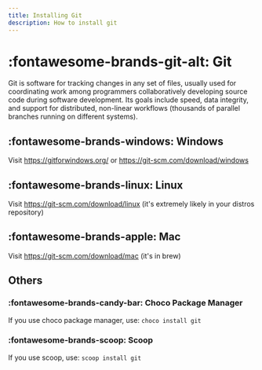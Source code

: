 ```yaml
---
title: Installing Git
description: How to install git
---
```


# :fontawesome-brands-git-alt: Git

Git is software for tracking changes in any set of files, usually used for coordinating work among programmers collaboratively developing source code during software development. Its goals include speed, data integrity, and support for distributed, non-linear workflows (thousands of parallel branches running on different systems).

## :fontawesome-brands-windows: Windows

Visit <https://gitforwindows.org/> or <https://git-scm.com/download/windows>

## :fontawesome-brands-linux: Linux

Visit <https://git-scm.com/download/linux> (it's extremely likely in your distros repository)

## :fontawesome-brands-apple: Mac

Visit <https://git-scm.com/download/mac> (it's in brew)

## Others

### :fontawesome-brands-candy-bar: Choco Package Manager

If you use choco package manager, use: `choco install git`

### :fontawesome-brands-scoop: Scoop

If you use scoop, use: `scoop install git`

